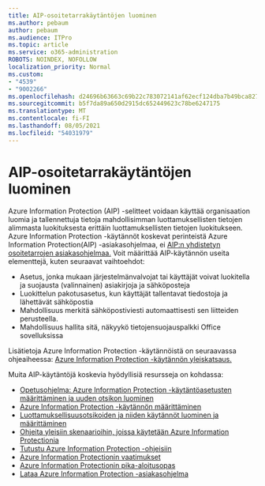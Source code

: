 ```yaml
---
title: AIP-osoitetarrakäytäntöjen luominen
ms.author: pebaum
author: pebaum
ms.audience: ITPro
ms.topic: article
ms.service: o365-administration
ROBOTS: NOINDEX, NOFOLLOW
localization_priority: Normal
ms.custom:
- "4539"
- "9002266"
ms.openlocfilehash: d24696b63663c69b22c783072141af62ecf124dba7b49bca827381f39f88640e
ms.sourcegitcommit: b5f7da89a650d2915dc652449623c78be6247175
ms.translationtype: MT
ms.contentlocale: fi-FI
ms.lasthandoff: 08/05/2021
ms.locfileid: "54031979"
---
```

# <a name="creating-aip-label-policies"></a>AIP-osoitetarrakäytäntöjen luominen

Azure Information Protection (AIP) -selitteet voidaan käyttää organisaation luomia ja tallennettuja tietoja mahdollisimman luottamuksellisten tietojen alimmasta luokituksesta erittäin luottamuksellisten tietojen luokitukseen. Azure Information Protection -käytännöt koskevat perinteistä Azure Information Protection(AIP) -asiakasohjelmaa, ei [AIP:n yhdistetyn osoitetarrojen asiakasohjelmaa.](https://docs.microsoft.com/azure/information-protection/rms-client/unifiedlabelingclient-version-release-history) Voit määrittää AIP-käytännön useita elementtejä, kuten seuraavat vaihtoehdot:

- Asetus, jonka mukaan järjestelmänvalvojat tai käyttäjät voivat luokitella ja suojausta (valinnainen) asiakirjoja ja sähköposteja
- Luokittelun pakotusasetus, kun käyttäjät tallentavat tiedostoja ja lähettävät sähköpostia
- Mahdollisuus merkitä sähköpostiviesti automaattisesti sen liitteiden perusteella.
- Mahdollisuus hallita sitä, näkyykö tietojensuojauspalkki Office sovelluksissa

Lisätietoja Azure Information Protection -käytännöistä on seuraavassa ohjeaiheessa: [Azure Information Protection -käytännön yleiskatsaus.](https://docs.microsoft.com/azure/information-protection/overview-policy)  

Muita AIP-käytäntöjä koskevia hyödyllisiä resursseja on kohdassa:

- [Opetusohjelma: Azure Information Protection -käytäntöasetusten määrittäminen ja uuden otsikon luominen](https://docs.microsoft.com/azure/information-protection/infoprotect-quick-start-tutorial)  
- [Azure Information Protection -käytännön määrittäminen](https://docs.microsoft.com/azure/information-protection/configure-policy)  
- [Luottamuksellisuusotsikoiden ja niiden käytännöt luominen ja määrittäminen](https://docs.microsoft.com/microsoft-365/compliance/create-sensitivity-labels)  
- [Ohjeita yleisiin skenaarioihin, joissa käytetään Azure Information Protectionia](https://docs.microsoft.com/azure/information-protection/how-to-guides)  
- [Tutustu Azure Information Protection -ohjeisiin](https://docs.microsoft.com/azure/information-protection/what-is-information-protection)  
- [Azure Information Protectionin vaatimukset](https://docs.microsoft.com/azure/information-protection/get-started/requirements)  
- [Azure Information Protectionin pika-aloitusopas](https://docs.microsoft.com/azure/information-protection/get-started/infoprotect-quick-start-tutorial)  
- [Lataa Azure Information Protection -asiakasohjelma](https://www.microsoft.com/download/details.aspx?id=53018)